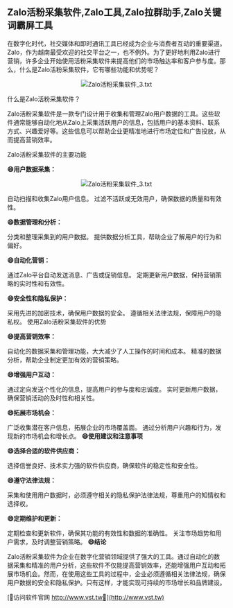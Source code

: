 ## **Zalo活粉采集软件,Zalo工具,Zalo拉群助手,Zalo关键词霸屏工具**

在数字化时代，社交媒体和即时通讯工具已经成为企业与消费者互动的重要渠道。Zalo，作为越南最受欢迎的社交平台之一，也不例外。为了更好地利用Zalo进行营销，许多企业开始使用活粉采集软件来提高他们的市场触达率和客户参与度。那么，什么是Zalo活粉采集软件，它有哪些功能和优势呢？

 <center><img src="https://vst.tw/MP4/tuiguang/png/4.png" alt="Zalo活粉采集软件_3.txt"></center>

什么是Zalo活粉采集软件？

Zalo活粉采集软件是一款专门设计用于收集和管理Zalo用户数据的工具。这些软件通常能够自动化地从Zalo上采集活跃用户的信息，包括用户的基本资料、联系方式、兴趣爱好等。这些信息可以帮助企业更精准地进行市场定位和广告投放，从而提高营销效率。

Zalo活粉采集软件的主要功能

**😄用户数据采集：**

 <center><img src="https://vst.tw/MP4/tuiguang/png/7.png" alt="Zalo活粉采集软件_3.txt"></center>

自动扫描和收集Zalo用户信息。
过滤不活跃或无效用户，确保数据的质量和有效性。

**😄数据管理和分析：**

分类和整理采集到的用户数据。
提供数据分析工具，帮助企业了解用户的行为和偏好。

**😄自动化营销：**

通过Zalo平台自动发送消息、广告或促销信息。
定期更新用户数据，保持营销策略的实时性和有效性。

**😄安全性和隐私保护：**

采用先进的加密技术，确保用户数据的安全。
遵循相关法律法规，保障用户的隐私权。
使用Zalo活粉采集软件的优势

**😄提高营销效率：**

自动化的数据采集和管理功能，大大减少了人工操作的时间和成本。
精准的数据分析，帮助企业制定更加有效的营销策略。

**😄增强用户互动：**

通过定向发送个性化的信息，提高用户的参与度和忠诚度。
实时更新用户数据，确保营销活动的及时性和相关性。

**😄拓展市场机会：**

广泛收集潜在客户信息，拓展企业的市场覆盖面。
通过分析用户兴趣和行为，发现新的市场机会和增长点。
**😄使用建议和注意事项**

**😄选择合适的软件供应商：**

选择信誉良好、技术实力强的软件供应商，确保软件的稳定性和安全性。

**😄遵守法律法规：**

采集和使用用户数据时，必须遵守相关的隐私保护法律法规，尊重用户的知情权和选择权。

**😄定期维护和更新：**

定期检查和更新软件，确保其功能的有效性和数据的准确性。
关注市场趋势和用户需求，及时调整营销策略。
**😄结论**

Zalo活粉采集软件为企业在数字化营销领域提供了强大的工具。通过自动化的数据采集和精准的用户分析，这些软件不仅能提高营销效率，还能增强用户互动和拓展市场机会。然而，在使用这些工具的过程中，企业必须遵循相关法律法规，确保用户数据的安全和隐私保护。只有这样，才能实现可持续的市场增长和品牌建设。


[👻访问软件官网 http://www.vst.tw👻](http://www.vst.tw)
